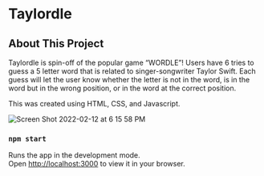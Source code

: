 # Taylordle


## About This Project
Taylordle is spin-off of the popular game “WORDLE”! Users have 6 tries to guess a 5 letter word that is related to singer-songwriter Taylor Swift. Each guess will let the user know whether the letter is not in the word, is in the word but in the wrong position, or in the word at the correct position. 

This was created using HTML, CSS, and Javascript.

![Screen Shot 2022-02-12 at 6 15 58 PM](https://user-images.githubusercontent.com/90123164/153735390-65eb842b-4e3f-469a-a83b-399687e879e8.png)


### `npm start`

Runs the app in the development mode.\
Open [http://localhost:3000](http://localhost:3000) to view it in your browser.
